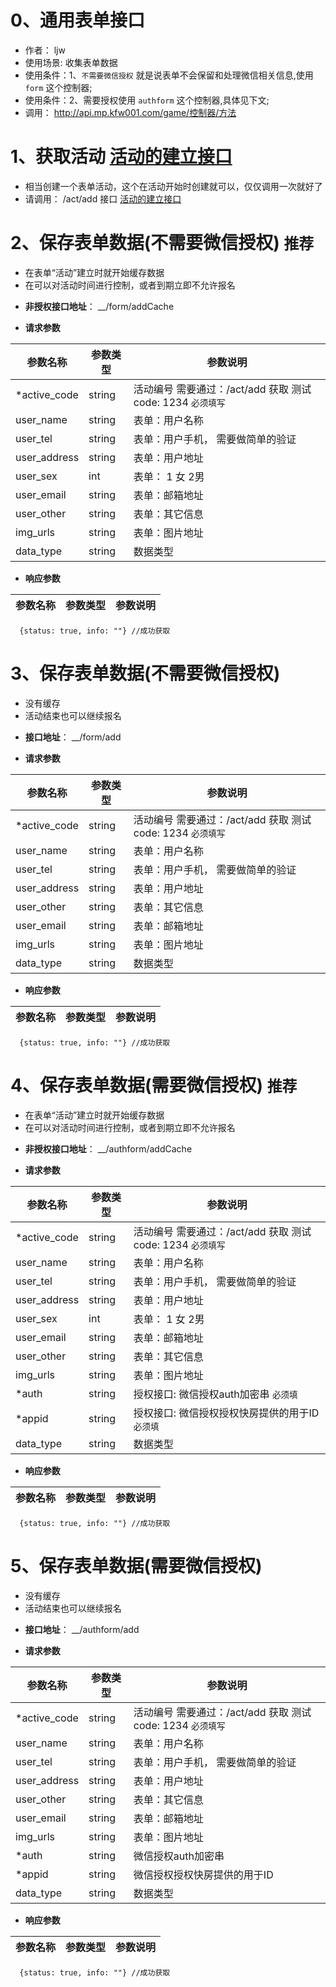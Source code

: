 

# 0、通用表单接口

-  作者： ljw
- 使用场景: 收集表单数据
- 使用条件：1、`不需要微信授权` 就是说表单不会保留和处理微信相关信息,使用`form` 这个控制器;
- 使用条件：2、需要授权使用 `authform` 这个控制器,具体见下文;
- 调用： http://api.mp.kfw001.com/game/控制器/方法

# 1、获取活动  [活动的建立接口](/doc/activity/ini.md)

- 相当创建一个表单活动，这个在活动开始时创建就可以，仅仅调用一次就好了
- 请调用： /act/add 接口   [活动的建立接口](/doc/activity/ini.md)

# 2、保存表单数据(不需要微信授权)  `推荐`  

- 在表单“活动”建立时就开始缓存数据
- 在可以对活动时间进行控制，或者到期立即不允许报名

+ __非授权接口地址__： __/form/addCache

+ __请求参数__

|  参数名称  | 参数类型 | 参数说明 |
| --------- | -------- | ------- |
| *active_code | string | 活动编号  需要通过：/act/add 获取  测试code: 1234  `必须填写`|
| user_name | string | 表单：用户名称 |
| user_tel | string | 表单：用户手机， 需要做简单的验证 |
| user_address | string |  表单：用户地址 |
| user_sex | int |  表单： 1 女 2男 |
| user_email | string |  表单：邮箱地址|
| user_other | string |  表单：其它信息 |
| img_urls | string |  表单：图片地址 |
| data_type | string | 数据类型 |

+ __响应参数__

|  参数名称  | 参数类型 | 参数说明 |
| --------- | -------- | ------- |
```text
  {status: true, info: ""} //成功获取

```
# 3、保存表单数据(不需要微信授权)

- 没有缓存
- 活动结束也可以继续报名

+ __接口地址__： __/form/add       

+ __请求参数__

|  参数名称  | 参数类型 | 参数说明 |
| --------- | -------- | ------- |
| *active_code | string | 活动编号  需要通过：/act/add 获取  测试code: 1234  `必须填写`|
| user_name | string | 表单：用户名称 |
| user_tel | string | 表单：用户手机， 需要做简单的验证 |
| user_address | string |  表单：用户地址 |
| user_other | string |  表单：其它信息 |
| user_email | string |  表单：邮箱地址|
| img_urls | string |  表单：图片地址 |
| data_type | string | 数据类型 |
+ __响应参数__

|  参数名称  | 参数类型 | 参数说明 |
| --------- | -------- | ------- |
```text
  {status: true, info: ""} //成功获取

```

# 4、保存表单数据(需要微信授权)  `推荐`

- 在表单“活动”建立时就开始缓存数据
- 在可以对活动时间进行控制，或者到期立即不允许报名

+ __非授权接口地址__： __/authform/addCache

+ __请求参数__

|  参数名称  | 参数类型 | 参数说明 |
| --------- | -------- | ------- |
| *active_code | string | 活动编号  需要通过：/act/add 获取  测试code: 1234  `必须填写`|
| user_name | string | 表单：用户名称 |
| user_tel | string | 表单：用户手机， 需要做简单的验证 |
| user_address | string |  表单：用户地址 |
| user_sex | int |  表单： 1 女 2男 |
| user_email | string |  表单：邮箱地址|
| user_other | string |  表单：其它信息 |
| img_urls | string |  表单：图片地址 |
| *auth | string | 授权接口: 微信授权auth加密串  `必须填` |
| *appid | string |授权接口: 微信授权授权快房提供的用于ID   `必须填` |
| data_type | string | 数据类型 |
+ __响应参数__

|  参数名称  | 参数类型 | 参数说明 |
| --------- | -------- | ------- |
```text
  {status: true, info: ""} //成功获取

```
# 5、保存表单数据(需要微信授权)

- 没有缓存
- 活动结束也可以继续报名

+ __接口地址__： __/authform/add       

+ __请求参数__

|  参数名称  | 参数类型 | 参数说明 |
| --------- | -------- | ------- |
| *active_code | string | 活动编号  需要通过：/act/add 获取  测试code: 1234  `必须填写`|
| user_name | string | 表单：用户名称 |
| user_tel | string | 表单：用户手机， 需要做简单的验证 |
| user_address | string |  表单：用户地址 |
| user_other | string |  表单：其它信息 |
| user_email | string |  表单：邮箱地址|
| img_urls | string |  表单：图片地址 |
| *auth | string | 微信授权auth加密串 |
| *appid | string | 微信授权授权快房提供的用于ID |
| data_type | string | 数据类型 |


+ __响应参数__

|  参数名称  | 参数类型 | 参数说明 |
| --------- | -------- | ------- |
```text
  {status: true, info: ""} //成功获取

```
